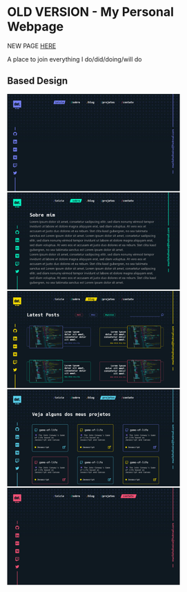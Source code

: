 # OLD VERSION - My Personal Webpage

NEW PAGE [HERE](https://github.com/akadot/dotdev.com)

A place to join everything I do/did/doing/will do

## Based Design

<img src="./public/design/01 - Home.png" width="400px"/>
<img src="./public/design/02 - About.png" width="400px"/>
<img src="./public/design/03 - Blog.png" width="400px"/>
<img src="./public/design/04 - Projects.png" width="400px"/>
<img src="./public/design/05 - Contact.png" width="400px"/>
